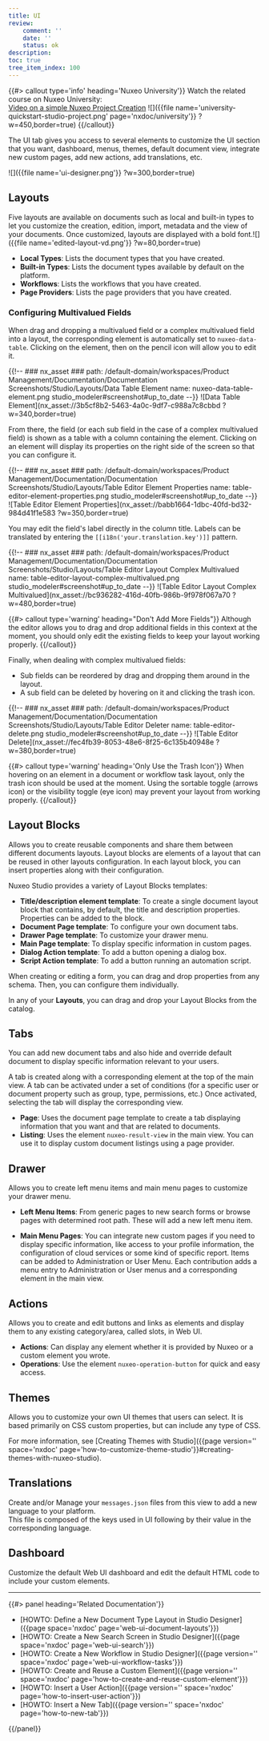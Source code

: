 ```yaml
---
title: UI
review:
    comment: ''
    date: ''
    status: ok
description:
toc: true
tree_item_index: 100
---
```

{{#> callout type='info' heading='Nuxeo University'}}
Watch the related course on Nuxeo University:</br>
[Video on a simple Nuxeo Project Creation](https://university.nuxeo.com/learn/public/course/view/elearning/144/nuxeo-platform-quickstart-creation-of-a-simple-nuxeo-studio-project)
![]({{file name='university-quickstart-studio-project.png' page='nxdoc/university'}} ?w=450,border=true)
{{/callout}}

The UI tab gives you access to several elements to customize the UI section that you want, dashboard, menus, themes, default document view, integrate new custom pages, add new actions, add translations, etc.

![]({{file name='ui-designer.png'}} ?w=300,border=true)

## Layouts

Five layouts are available on documents such as local and built-in types to let you customize the creation, edition, import, metadata and the view of your documents. Once customized, layouts are displayed with a bold font.![]({{file name='edited-layout-vd.png'}} ?w=80,border=true)

- **Local Types**: Lists the document types that you have created.
- **Built-in Types**: Lists the document types available by default on the platform.
- **Workflows**: Lists the workflows that you have created.
- **Page Providers**: Lists the page providers that you have created.

### Configuring Multivalued Fields

When drag and dropping a multivalued field or a complex multivalued field into a layout, the corresponding element is automatically set to `nuxeo-data-table`. Clicking on the element, then on the pencil icon will allow you to edit it.


{{!--     ### nx_asset ###
    path: /default-domain/workspaces/Product Management/Documentation/Documentation Screenshots/Studio/Layouts/Data Table Element
    name: nuxeo-data-table-element.png
    studio_modeler#screenshot#up_to_date
--}}
![Data Table Element](nx_asset://3b5cf8b2-5463-4a0c-9df7-c988a7c8cbbd ?w=340,border=true)


From there, the field (or each sub field in the case of a complex multivalued field) is shown as a table with a column containing the element. Clicking on an element will display its properties on the right side of the screen so that you can configure it.


{{!--     ### nx_asset ###
    path: /default-domain/workspaces/Product Management/Documentation/Documentation Screenshots/Studio/Layouts/Table Editor Element Properties
    name: table-editor-element-properties.png
    studio_modeler#screenshot#up_to_date
--}}
![Table Editor Element Properties](nx_asset://babb1664-1dbc-40fd-bd32-984d41f1e583 ?w=350,border=true)


You may edit the field's label directly in the column title. Labels can be translated by entering the `[[i18n('your.translation.key')]]` pattern.

{{!--     ### nx_asset ###
    path: /default-domain/workspaces/Product Management/Documentation/Documentation Screenshots/Studio/Layouts/Table Editor Layout Complex Multivalued
    name: table-editor-layout-complex-multivalued.png
    studio_modeler#screenshot#up_to_date
--}}
![Table Editor Layout Complex Multivalued](nx_asset://bc936282-416d-40fb-986b-9f978f067a70 ?w=480,border=true)


{{#> callout type='warning' heading="Don't Add More Fields"}}
Although the editor allows you to drag and drop additional fields in this context at the moment, you should only edit the existing fields to keep your layout working properly.
{{/callout}}

Finally, when dealing with complex multivalued fields:
- Sub fields can be reordered by drag and dropping them around in the layout.
- A sub field can be deleted by hovering on it and clicking the trash icon.

{{!--     ### nx_asset ###
    path: /default-domain/workspaces/Product Management/Documentation/Documentation Screenshots/Studio/Layouts/Table Editor Deleter
    name: table-editor-delete.png
    studio_modeler#screenshot#up_to_date
--}}
![Table Editor Delete](nx_asset://fec4fb39-8053-48e6-8f25-6c135b40948e ?w=380,border=true)

{{#> callout type='warning' heading='Only Use the Trash Icon'}}
When hovering on an element in a document or workflow task layout, only the trash icon should be used at the moment. Using the sortable toggle (arrows icon) or the visibility toggle (eye icon) may prevent your layout from working properly.
{{/callout}}

## Layout Blocks

Allows you to create reusable components and share them between different documents layouts.
Layout blocks are elements of a layout that can be reused in other layouts configuration.
In each layout block, you can insert properties along with their configuration.

Nuxeo Studio provides a variety of Layout Blocks templates:

- **Title/description element template**: To create a single document layout block that contains, by default, the title and description properties. Properties can be added to the block.
- **Document Page template**: To configure your own document tabs.
- **Drawer Page template**: To customize your drawer menu.
- **Main Page template**: To display specific information in custom pages.
- **Dialog Action template**: To add a button opening a dialog box.
- **Script Action template**: To add a button running an automation script.

When creating or editing a form, you can drag and drop properties from any schema. Then, you can configure them individually.

In any of your **Layouts**, you can drag and drop your Layout Blocks from the catalog.

## Tabs

You can add new document tabs and also hide and override default document to display specific information relevant to your users.

A tab is created along with a corresponding element at the top of the main view. A tab can be activated under a set of conditions (for a specific user or document property such as group, type, permissions, etc.)
Once activated, selecting the tab will display the corresponding view.

- **Page**: Uses the document page template to create a tab displaying information that you want and that are related to documents.
- **Listing**: Uses the element `nuxeo-result-view` in the main view. You can use it to display custom document listings using a page provider.

## Drawer

Allows you to create left menu items and main menu pages to customize your drawer menu.

- **Left Menu Items**: From generic pages to new search forms or browse pages with determined root path. These will add a new left menu item.

- **Main Menu Pages**: You can integrate new custom pages if you need to display specific information, like access to your profile information, the configuration of cloud services or some kind of specific report. Items can be added to Administration or User Menu. Each contribution adds a menu entry to Administration or User menus and a corresponding element in the main view.

## Actions

Allows you to create and edit buttons and links as elements and display them to any existing category/area, called slots, in Web UI.

- **Actions**: Can display any element whether it is provided by Nuxeo or a custom element you wrote.
- **Operations**: Use the element `nuxeo-operation-button` for quick and easy access.

## Themes

Allows you to customize your own UI themes that users can select. It is based primarily on CSS custom properties, but can include any type of CSS.

For more information, see [Creating Themes with Studio]({{page version='' space='nxdoc' page='how-to-customize-theme-studio'}}#creating-themes-with-nuxeo-studio).

## Translations

Create and/or Manage your `messages.json` files from this view to add a new language to your platform. </br>
This file is composed of the keys used in UI following by their value in the corresponding language.

## Dashboard

Customize the default Web UI dashboard and edit the default HTML code to include your custom elements.

* * *

<div class="row" data-equalizer data-equalize-on="medium"><div class="column medium-6">{{#> panel heading='Related Documentation'}}

- [HOWTO: Define a New Document Type Layout in Studio Designer]({{page space='nxdoc' page='web-ui-document-layouts'}})
- [HOWTO: Create a New Search Screen in Studio Designer]({{page space='nxdoc' page='web-ui-search'}})
- [HOWTO: Create a New Workflow in Studio Designer]({{page version='' space='nxdoc' page='web-ui-workflow-tasks'}})
- [HOWTO: Create and Reuse a Custom Element]({{page version='' space='nxdoc' page='how-to-create-and-reuse-custom-element'}})
- [HOWTO: Insert a User Action]({{page version='' space='nxdoc' page='how-to-insert-user-action'}})
- [HOWTO: Insert a New Tab]({{page version='' space='nxdoc' page='how-to-new-tab'}})

{{/panel}}
</div>
<div class="column medium-6">

</div>
</div>
